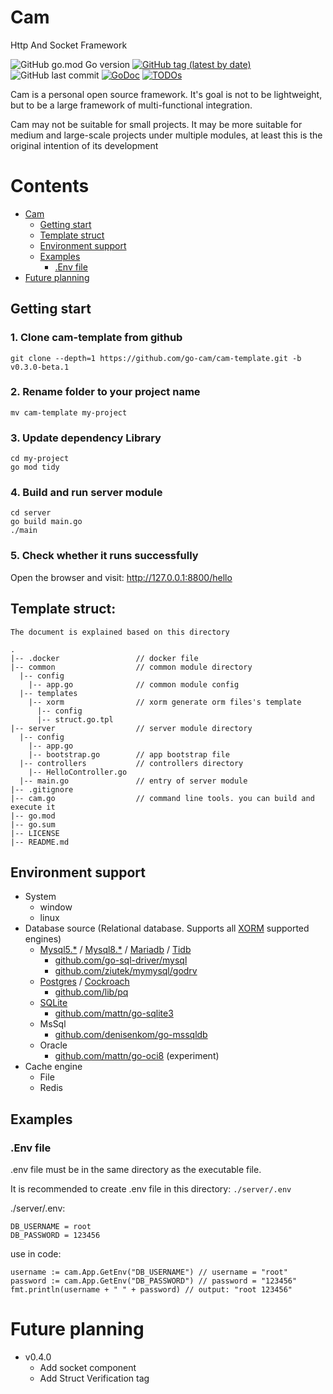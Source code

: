 # Cam 
Http And Socket Framework

![GitHub go.mod Go version](https://img.shields.io/github/go-mod/go-version/go-cam/cam?color=red)
[![GitHub tag (latest by date)](https://img.shields.io/github/v/tag/go-cam/cam)](https://github.com/go-cam/cam/tags)
![GitHub last commit](https://img.shields.io/github/last-commit/go-cam/cam)
[![GoDoc](https://godoc.org/github.com/go-cam/cam?status.svg)](https://godoc.org/github.com/go-cam/cam)
[![TODOs](https://badgen.net/https/api.tickgit.com/badgen/github.com/go-cam/cam)](https://www.tickgit.com/browse?repo=github.com/go-cam/cam)

Cam is a personal open source framework. It's goal is not to be lightweight, but to be a large framework of multi-functional integration.

Cam may not be suitable for small projects. It may be more suitable for medium and large-scale projects under multiple modules, at least this is the original intention of its development


# Contents

- [Cam](#cam)
  - [Getting start](#getting-start)
  - [Template struct](#template-struct)
  - [Environment support](#environment-support)
  - [Examples](#examples)
    - [.Env file](#env-file)
- [Future planning](#future-planning)

## Getting start

### 1. Clone cam-template from github

    git clone --depth=1 https://github.com/go-cam/cam-template.git -b v0.3.0-beta.1

### 2. Rename folder to your project name

    mv cam-template my-project
    
### 3. Update dependency Library

    cd my-project
    go mod tidy

### 4. Build and run server module

    cd server
    go build main.go
    ./main

### 5. Check whether it runs successfully

Open the browser and visit: http://127.0.0.1:8800/hello

## Template struct: 
    The document is explained based on this directory
 
```text
.
|-- .docker                 // docker file
|-- common                  // common module directory
  |-- config                
    |-- app.go              // common module config
  |-- templates
    |-- xorm                // xorm generate orm files's template
      |-- config
      |-- struct.go.tpl
|-- server                  // server module directory
  |-- config
    |-- app.go
    |-- bootstrap.go        // app bootstrap file
  |-- controllers           // controllers directory
    |-- HelloController.go
  |-- main.go               // entry of server module
|-- .gitignore
|-- cam.go                  // command line tools. you can build and execute it
|-- go.mod
|-- go.sum
|-- LICENSE
|-- README.md
``` 

## Environment support

- System
  - window
  - linux
- Database source (Relational database. Supports all [XORM](https://xorm.io) supported engines)
  - [Mysql5.*](https://github.com/mysql/mysql-server/tree/5.7) / [Mysql8.*](https://github.com/mysql/mysql-server) / [Mariadb](https://github.com/MariaDB/server) / [Tidb](https://github.com/pingcap/tidb)
    - [github.com/go-sql-driver/mysql](https://github.com/go-sql-driver/mysql)
    - [github.com/ziutek/mymysql/godrv](https://github.com/ziutek/mymysql/godrv)
  - [Postgres](https://github.com/postgres/postgres) / [Cockroach](https://github.com/cockroachdb/cockroach)
    - [github.com/lib/pq](https://github.com/lib/pq)
  - [SQLite](https://sqlite.org)
    - [github.com/mattn/go-sqlite3](https://github.com/mattn/go-sqlite3)
  - MsSql
    - [github.com/denisenkom/go-mssqldb](https://github.com/denisenkom/go-mssqldb)
  - Oracle
    - [github.com/mattn/go-oci8](https://github.com/mattn/go-oci8) (experiment)
- Cache engine
  - File
  - Redis
  
## Examples

### .Env file
.env file must be in the same directory as the executable file.

It is recommended to create .env file in this directory: `./server/.env`

./server/.env:
```text
DB_USERNAME = root
DB_PASSWORD = 123456
```

use in code:
```text
username := cam.App.GetEnv("DB_USERNAME") // username = "root"
password := cam.App.GetEnv("DB_PASSWORD") // password = "123456"
fmt.println(username + " " + password) // output: "root 123456"
```

# Future planning
- v0.4.0
  - Add socket component
  - Add Struct Verification tag
